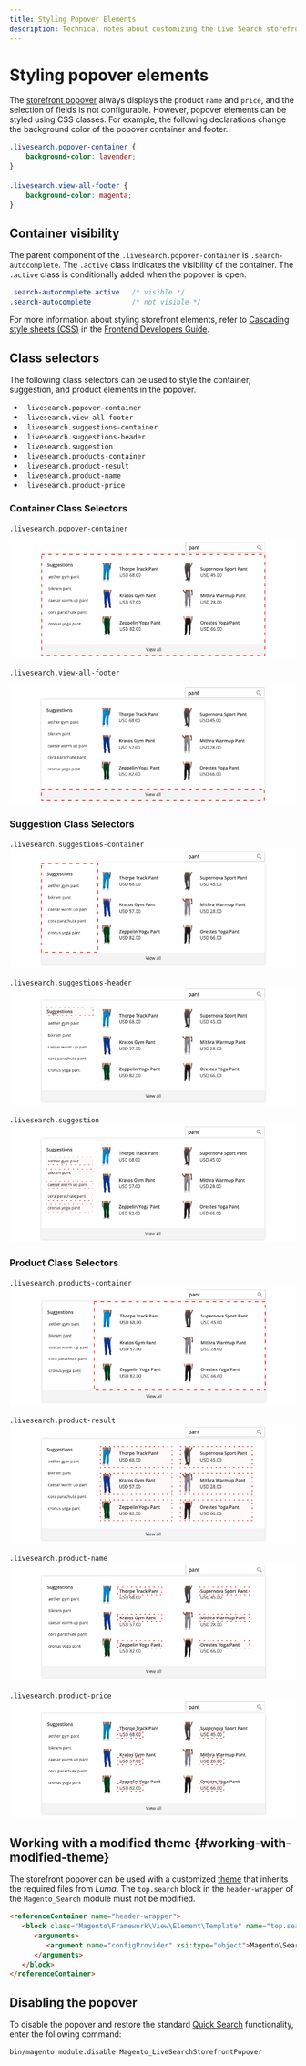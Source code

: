 ```yaml
---
title: Styling Popover Elements
description: Technical notes about customizing the Live Search storefront popover.
---
```

# Styling popover elements

The [storefront popover](storefront-popover.md) always displays the product `name` and `price`, and the selection of fields is not configurable. However, popover elements can be styled using CSS classes. For example, the following declarations change the background color of the popover container and footer.

```css
.livesearch.popover-container {
    background-color: lavender;
}

.livesearch.view-all-footer {
    background-color: magenta;
}
```

## Container visibility

The parent component of the `.livesearch.popover-container` is `.search-autocomplete`.  The `.active` class indicates the visibility of the container. The `.active` class is conditionally added when the popover is open.

```css
.search-autocomplete.active   /* visible */
.search-autocomplete          /* not visible */
```

For more information about styling storefront elements, refer to [Cascading style sheets (CSS)](https://devdocs.magento.com/guides/v2.4/frontend-dev-guide/css-topics/css-overview.html) in the [Frontend Developers Guide](https://devdocs.magento.com/guides/v2.4/frontend-dev-guide/bk-frontend-dev-guide.html).

## Class selectors

The following class selectors can be used to style the container, suggestion, and product elements in the popover.

*  `.livesearch.popover-container`
*  `.livesearch.view-all-footer`
*  `.livesearch.suggestions-container`
*  `.livesearch.suggestions-header`
*  `.livesearch.suggestion`
*  `.livesearch.products-container`
*  `.livesearch.product-result`
*  `.livesearch.product-name`
*  `.livesearch.product-price`

### Container Class Selectors

`.livesearch.popover-container`

![Popover container](assets/livesearch-popover-container.png?lang=en)

`.livesearch.view-all-footer`

![View all footer](assets/livesearch-view-all-footer.png?lang=en)

### Suggestion Class Selectors

`.livesearch.suggestions-container`
![Suggestions container](assets/livesearch-suggestions-container.png?lang=en)

`.livesearch.suggestions-header`
![Suggestions header](assets/livesearch-suggestions-header.png?lang=en)

`.livesearch.suggestion`
![Suggestion](assets/livesearch-suggestion.png?lang=en)

### Product Class Selectors

`.livesearch.products-container`
![Product container](assets/livesearch-product-container.png?lang=en)

`.livesearch.product-result`
![Product result](assets/livesearch-product-result.png?lang=en)

`.livesearch.product-name`
![Product name](assets/livesearch-product-name.png?lang=en)

`.livesearch.product-price`
![Product price](assets/livesearch-product-price.png?lang=en)

## Working with a modified theme {#working-with-modified-theme}

The storefront popover can be used with a customized [theme](https://devdocs.magento.com/guides/v2.3/frontend-dev-guide/themes/theme-overview.html) that inherits the required files from *Luma*. The `top.search` block in the `header-wrapper` of the `Magento_Search` module must not be modified.

```html
<referenceContainer name="header-wrapper">
   <block class="Magento\Framework\View\Element\Template" name="top.search" as="topSearch" template="Magento_Search::form.mini.phtml">
      <arguments>
         <argument name="configProvider" xsi:type="object">Magento\Search\ViewModel\ConfigProvider</argument>
      </arguments>
   </block>
</referenceContainer>
```

## Disabling the popover

To disable the popover and restore the standard [Quick Search](https://docs.magento.com/user-guide/catalog/search-quick.html) functionality, enter the following command:

```bash
bin/magento module:disable Magento_LiveSearchStorefrontPopover
```
